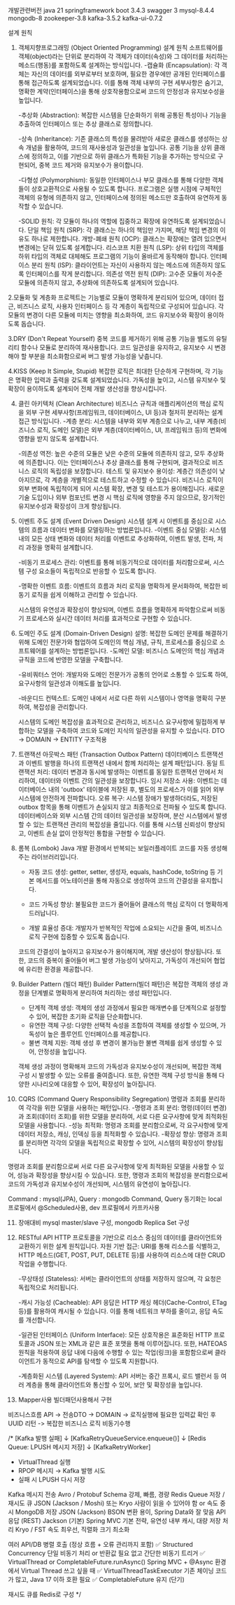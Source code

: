 개발관련버전
java 21
springframework boot 3.4.3
swagger 3
mysql-8.4.4
mongodb-8
zookeeper-3.8
kafka-3.5.2
kafka-ui-0.7.2

설계 원칙
1. 객체지향프로그래밍 (Object Oriented Programming) 설계 원칙
   소프트웨어를 객체(object)라는 단위로 분리하여 각 객체가 데이터(속성)와 그 데이터를 처리하는 메소드(행동)를 포함하도록 설계하는 방식입니다.
   -캡슐화 (Encapsulation):
   각 객체는 자신의 데이터를 외부로부터 보호하며, 필요한 경우에만 공개된 인터페이스를 통해 접근하도록 설계되었습니다. 
   이를 통해 객체 내부의 구현 세부사항은 숨기고, 명확한 계약(인터페이스)을 통해 상호작용함으로써 코드의 안정성과 유지보수성을 높입니다.

   -추상화 (Abstraction):
   복잡한 시스템을 단순화하기 위해 공통된 특성이나 기능을 추출하여 인터페이스 또는 추상 클래스로 정의합니다.
   
   -상속 (Inheritance):
   기존 클래스의 특성을 물려받아 새로운 클래스를 생성하는 상속 개념을 활용하여, 코드의 재사용성과 일관성을 높입니다. 
   공통 기능을 상위 클래스에 정의하고, 이를 기반으로 하위 클래스가 특화된 기능을 추가하는 방식으로 구현되어, 중복 코드 제거와 유지보수가 용이합니다.
   
   -다형성 (Polymorphism):
   동일한 인터페이스나 부모 클래스를 통해 다양한 객체들이 상호교환적으로 사용될 수 있도록 합니다. 
   프로그램은 실행 시점에 구체적인 객체의 유형에 의존하지 않고, 인터페이스에 정의된 메소드만 호출하여 유연하게 동작할 수 있습니다.
   
   -SOLID 원칙:
   각 모듈이 하나의 역할에 집중하고 확장에 유연하도록 설계되었습니다.
   단일 책임 원칙 (SRP): 각 클래스는 하나의 책임만 가지며, 해당 책임 변경의 이유도 하나로 제한합니다.
   개방-폐쇄 원칙 (OCP): 클래스는 확장에는 열려 있으면서 변경에는 닫혀 있도록 설계합니다.
   리스코프 치환 원칙 (LSP): 상위 타입의 객체를 하위 타입의 객체로 대체해도 프로그램의 기능이 올바르게 동작해야 합니다.
   인터페이스 분리 원칙 (ISP): 클라이언트는 자신이 사용하지 않는 메소드에 의존하지 않도록 인터페이스를 작게 분리합니다.
   의존성 역전 원칙 (DIP): 고수준 모듈이 저수준 모듈에 의존하지 않고, 추상화에 의존하도록 설계되어 있습니다.

2.모듈화 및 계층화
   프로젝트는 기능별로 모듈이 명확하게 분리되어 있으며, 데이터 접근, 비즈니스 로직, 사용자 인터페이스 등 각 계층이 독립적으로 구성되어 있습니다.
   각 모듈의 변경이 다른 모듈에 미치는 영향을 최소화하여, 코드 유지보수와 확장이 용이하도록 돕습니다.

3.DRY (Don't Repeat Yourself)
   중복 코드를 제거하기 위해 공통 기능을 별도의 유틸리티 함수나 모듈로 분리하여 재사용합니다.
   코드 일관성을 유지하고, 유지보수 시 변경해야 할 부분을 최소화함으로써 버그 발생 가능성을 낮춥니다.

4.KISS (Keep It Simple, Stupid)
   복잡한 로직은 최대한 단순하게 구현하며, 각 기능은 명확한 입력과 출력을 갖도록 설계되었습니다.
   가독성을 높이고, 시스템 유지보수 및 확장이 용이하도록 설계되어 전체 개발 생산성을 향상시킵니다.

4. 클린 아키텍처 (Clean Architecture)
   비즈니스 규칙과 애플리케이션의 핵심 로직을 외부 구현 세부사항(프레임워크, 데이터베이스, UI 등)과 철저히 분리하는 설계 접근 방식입니다.
   -계층 분리: 
   시스템을 내부와 외부 계층으로 나누고, 내부 계층(비즈니스 로직, 도메인 모델)은 외부 계층(데이터베이스, UI, 프레임워크 등)의 
   변화에 영향을 받지 않도록 설계합니다.
   
   -의존성 역전: 높은 수준의 모듈은 낮은 수준의 모듈에 의존하지 않고, 모두 추상화에 의존합니다. 이는 인터페이스나 추상 클래스를 통해 구현되며,
   결과적으로 비즈니스 로직의 독립성을 보장합니다.
   테스트 및 유지보수 용이성: 계층간 의존성이 낮아지므로, 각 계층을 개별적으로 테스트하고 수정할 수 있습니다.
   비즈니스 로직이 외부 변화에 독립적이게 되어 시스템 확장, 변경 및 테스트가 용이해집니다.
   새로운 기술 도입이나 외부 컴포넌트 변경 시 핵심 로직에 영향을 주지 않으므로, 장기적인 유지보수성과 확장성이 크게 향상됩니다.

5. 이벤트 주도 설계 (Event Driven Design)
   시스템 설계 시 이벤트를 중심으로 시스템의 흐름과 데이터 변화를 모델링하는 방법론입니다.
   -이벤트 중심 모델링: 시스템 내의 모든 상태 변화와 데이터 처리를 이벤트로 추상화하여, 이벤트 발생, 전파, 처리 과정을 명확히 설계합니다.
   
   -비동기 프로세스 관리: 이벤트를 통해 비동기적으로 데이터를 처리함으로써, 시스템 구성 요소들이 독립적으로 반응할 수 있도록 합니다.
   
   -명확한 이벤트 흐름: 이벤트의 흐름과 처리 로직을 명확하게 문서화하여, 복잡한 비동기 로직을 쉽게 이해하고 관리할 수 있습니다.
   
   시스템의 유연성과 확장성이 향상되며, 이벤트 흐름을 명확하게 파악함으로써 비동기 프로세스와 실시간 데이터 처리를 효과적으로 구현할 수 있습니다.

6. 도메인 주도 설계 (Domain-Driven Design)
   설명:
   복잡한 도메인 문제를 해결하기 위해 도메인 전문가와 협업하여 도메인의 핵심 개념, 규칙, 프로세스를 중심으로 소프트웨어를 설계하는 방법론입니다.
   -도메인 모델: 비즈니스 도메인의 핵심 개념과 규칙을 코드에 반영한 모델을 구축합니다.
   
   -유비쿼터스 언어: 개발자와 도메인 전문가가 공통의 언어로 소통할 수 있도록 하여, 요구사항의 일관성과 이해도를 높입니다.

   -바운디드 컨텍스트: 도메인 내에서 서로 다른 하위 시스템이나 영역을 명확히 구분하여, 복잡성을 관리합니다.
   
   시스템의 도메인 복잡성을 효과적으로 관리하고, 비즈니스 요구사항에 밀접하게 부합하는 모델을 구축하여 코드와 도메인 지식의 일관성을 유지할 수 있습니다.
   DTO -> DOMAIN -> ENTITY 구조적용
   
7. 트랜잭션 아웃박스 패턴 (Transaction Outbox Pattern)
   데이터베이스 트랜잭션과 이벤트 발행을 하나의 트랜잭션 내에서 함께 처리하는 설계 패턴입니다.
   동일 트랜잭션 처리: 데이터 변경과 동시에 발생하는 이벤트를 동일한 트랜잭션 안에서 처리하여, 데이터와 이벤트 간의 일관성을 보장합니다.
   임시 저장소 사용: 이벤트는 데이터베이스 내의 'outbox' 테이블에 저장된 후, 별도의 프로세스가 이를 읽어 외부 시스템에 안전하게 전파합니다.
   오류 복구: 시스템 장애가 발생하더라도, 저장된 outbox 항목을 통해 이벤트가 손실되지 않고 최종적으로 전파될 수 있도록 합니다.
   데이터베이스와 외부 시스템 간의 데이터 일관성을 보장하며, 분산 시스템에서 발생할 수 있는 트랜잭션 관리의 복잡성을 줄입니다. 
   이를 통해 시스템 신뢰성이 향상되고, 이벤트 손실 없이 안정적인 통합을 구현할 수 있습니다.

8. 롬복 (Lombok)
   Java 개발 환경에서 반복되는 보일러플레이트 코드를 자동 생성해주는 라이브러리입니다.
   - 자동 코드 생성: 
   getter, setter, 생성자, equals, hashCode, toString 등 기본 메서드를 어노테이션을 통해 자동으로 생성하여 코드의 간결성을 유지합니다.
   
   - 코드 가독성 향상: 
   불필요한 코드가 줄어들어 클래스의 핵심 로직이 더 명확하게 드러납니다.
   
   - 개발 효율성 증대: 
   개발자가 반복적인 작업에 소요되는 시간을 줄여, 비즈니스 로직 구현에 집중할 수 있도록 돕습니다.

   코드의 간결성이 높아지고 유지보수가 용이해지며, 개발 생산성이 향상됩니다. 또한, 코드의 중복이 줄어들어 버그 발생 가능성이 낮아지고, 
   가독성이 개선되어 협업에 유리한 환경을 제공합니다.

9. Builder Pattern (빌더 패턴)
   Builder Pattern(빌더 패턴)은 복잡한 객체의 생성 과정을 단계별로 명확하게 분리하여 처리하는 생성 패턴입니다.
   - 단계적 객체 생성: 객체의 생성 과정에서 필요한 매개변수를 단계적으로 설정할 수 있어, 복잡한 초기화 로직을 단순화합니다.
   - 유연한 객체 구성: 다양한 선택적 속성을 조합하여 객체를 생성할 수 있으며, 가독성이 높은 플루언트 인터페이스를 제공합니다.
   - 불변 객체 지원: 객체 생성 후 변경이 불가능한 불변 객체를 쉽게 생성할 수 있어, 안정성을 높입니다.

   객체 생성 과정이 명확해져 코드의 가독성과 유지보수성이 개선되며, 복잡한 객체 구성 시 발생할 수 있는 오류를 줄여줍니다. 또한, 
   유연한 객체 구성 방식을 통해 다양한 시나리오에 대응할 수 있어, 확장성이 높아집니다.

10. CQRS (Command Query Responsibility Segregation)
   명령과 조회를 분리하여 각각을 위한 모델을 사용하는 패턴입니다.
   -명령과 조회 분리: 명령(데이터 변경)과 조회(데이터 조회)를 위한 모델을 분리하여, 서로 다른 요구사항에 맞게 최적화된 모델을 사용합니다.
   -성능 최적화: 명령과 조회를 분리함으로써, 각 요구사항에 맞게 데이터 저장소, 캐싱, 인덱싱 등을 최적화할 수 있습니다.
   -확장성 향상: 명령과 조회를 분리하면 각각의 모델을 독립적으로 확장할 수 있어, 시스템의 확장성이 향상됩니다. 
   
   명령과 조회를 분리함으로써 서로 다른 요구사항에 맞게 최적화된 모델을 사용할 수 있어, 성능과 확장성을 향상시킬 수 있습니다. 
   또한, 명령과 조회의 복잡성을 분리함으로써 코드의 가독성과 유지보수성이 개선되며, 시스템의 유연성이 높아집니다. 
   
   Command : mysql(JPA), Query : mongodb
   Command, Query 동기화는 local 프로필에서 @Scheduled사용, dev 프로필에서 카프카사용

11. 장애대비 mysql master/slave 구성, mongodb Replica Set 구성

12. RESTful API
    HTTP 프로토콜을 기반으로 리소스 중심의 데이터를 클라이언트와 교환하기 위한 설계 원칙입니다.
    자원 기반 접근: URI를 통해 리소스를 식별하고, HTTP 메소드(GET, POST, PUT, DELETE 등)를 사용하여 리소스에 대한 CRUD 작업을 수행합니다.
    
    -무상태성 (Stateless):
    서버는 클라이언트의 상태를 저장하지 않으며, 각 요청은 독립적으로 처리됩니다. 
    
    -캐시 가능성 (Cacheable): API 응답은 HTTP 캐싱 헤더(Cache-Control, ETag 등)를 활용하여 캐시될 수 있습니다. 
    이를 통해 네트워크 부하를 줄이고, 응답 속도를 개선합니다.
    
    -일관된 인터페이스 (Uniform Interface):
    모든 상호작용은 표준화된 HTTP 프로토콜과 JSON 또는 XML과 같은 표준 포맷을 통해 이루어집니다.
    또한, HATEOAS 원칙을 적용하여 응답 내에 다음에 수행할 수 있는 작업(링크)을 포함함으로써
    클라이언트가 동적으로 API를 탐색할 수 있도록 지원합니다. 
    
    -계층화된 시스템 (Layered System):
    API 서버는 중간 프록시, 로드 밸런서 등 여러 계층을 통해 클라이언트와 통신할 수 있어, 보안 및 확장성을 높입니다.
    
14. Mapper사용 빌더패던사용해서 구현

비즈니스흐름
API -> 전송DTO -> DOMAIN -> 로직실행에 필요한 입력값 확인 후 UUID 리턴 -> 복잡한 비즈니스 로직 비동기수행

/*
[Kafka 발행 실패]
↓
[KafkaRetryQueueService.enqueue()]
↓
[Redis Queue: LPUSH 메시지 저장]
↓
[KafkaRetryWorker]
- VirtualThread 실행
- RPOP 메시지 → Kafka 발행 시도
- 실패 시 LPUSH 다시 저장

Kafka 메시지 전송	Avro / Protobuf	Schema 강제, 빠름, 경량
Redis Queue 저장 / 재시도 큐	JSON (Jackson / Moshi) 또는 Kryo	사람이 읽을 수 있어야 함 or 속도 중시
MongoDB 저장	JSON (Jackson)	BSON 변환 용이, Spring Data와 잘 맞음
API 응답 (REST)	Jackson (기본)	Spring MVC 기본 전략, 유연성
내부 캐시, 대량 저장 처리	Kryo / FST	속도 최우선, 직렬화 크기 최소화

여러 API/DB 병렬 호출 (정상 흐름 + 오류 관리까지 포함)	✅ Structured Concurrency
단일 비동기 처리 or 반환값 필요 없고 간단한 비동기 트리거	✅ VirtualThread or CompletableFuture.runAsync()
Spring MVC + @Async 환경에서 Virtual Thread 쓰고 싶을 때	✅ VirtualThreadTaskExecutor
기존 체이닝 코드가 많고, Java 17 이하 호환 필요	✅ CompletableFuture 유지 (단기)

재시도 큐를 Redis로 구성
*/
